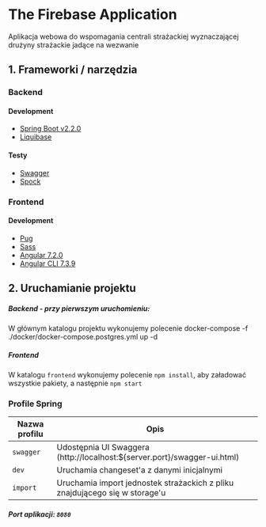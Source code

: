 # The Firebase Application
Aplikacja webowa do wspomagania centrali strażackiej wyznaczającej drużyny strażackie jadące na wezwanie

## 1. Frameworki / narzędzia
### Backend
#### Development
* [Spring Boot v2.2.0](http://projects.spring.io/spring-boot/)
* [Liquibase](https://www.liquibase.org/)

#### Testy
* [Swagger](https://swagger.io/)
* [Spock](http://spockframework.org/)

### Frontend
#### Development
* [Pug](https://pugjs.org)  
* [Sass](https://sass-lang.com/)    
* [Angular 7.2.0](https://angular.io/)   
* [Angular CLI 7.3.9](https://cli.angular.io/)  

## 2. Uruchamianie projektu
##### Backend - przy pierwszym uruchomieniu:  
W głównym katalogu projektu wykonujemy polecenie docker-compose -f ./docker/docker-compose.postgres.yml up -d

##### Frontend
W katalogu `frontend` wykonujemy polecenie `npm install`, aby załadować wszystkie pakiety, a następnie `npm start`

### Profile Spring
| Nazwa profilu               | Opis                                                                        |
| --------------------------- | --------------------------------------------------------------------------- |
| `swagger`                   | Udostępnia UI Swaggera (http://localhost:${server.port}/swagger-ui.html)    |
| `dev`                       | Uruchamia changeset'a z danymi inicjalnymi                                  |
| `import`                    | Uruchamia import jednostek strażackich z pliku znajdującego się w storage'u |                                |

##### Port aplikacji: `8080`
